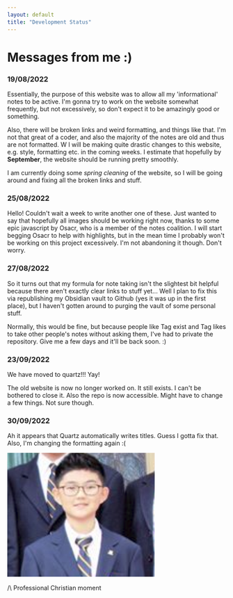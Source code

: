 ```yaml
---
layout: default
title: "Development Status"
---
```

# Messages from me :)
### 19/08/2022

Essentially, the purpose of this website was to allow all my 'informational' notes to be active. I'm gonna try to work on the website somewhat frequently, but not excessively, so don't expect it to be amazingly good or something.

Also, there will be broken links and weird formatting, and things like that. I'm not that great of a coder, and also the majority of the notes  are old and thus are not formatted.
W
I will be making quite drastic changes to this website, e.g. style, formatting etc. in the coming weeks. I estimate that hopefully by **September**, the website should be running pretty smoothly.

I am currently doing some *spring cleaning* of the website, so I will be going around and fixing all the broken links and stuff.


### 25/08/2022

Hello! Couldn't wait a week to write another one of these. Just wanted to say that hopefully all images should be working right now, thanks to some epic javascript by Osacr, who is a member of the notes coalition. I will start begging Osacr to help with highlights, but in the mean time I probably won't be working on this project excessively. I'm not abandoning it though. Don't worry.


### 27/08/2022

So it turns out that my formula for note taking isn't the slightest bit helpful because there aren't exactly clear links to stuff yet... Well I plan to fix this via republishing my Obsidian vault to Github (yes it was up in the first place), but I haven't gotten around to purging the vault of some personal stuff. 

Normally, this would be fine, but because people like Tag exist and Tag likes to take other people's notes without asking them, I've had to private the repository. Give me a few days and it'll be back soon. :)

### 23/09/2022

We have moved to quartz!!! Yay! 

The old website is now no longer worked on. It still exists. I can't be bothered to close it. Also the repo is now accessible. Might have to change a few things. Not sure though.


### 30/09/2022

Ah it appears that Quartz automatically writes titles. Guess I gotta fix that. Also, I'm changing the formatting again :(

![](000_Files/professional%20christian.png)

/\\ Professional Christian moment